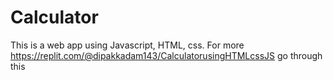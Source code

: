 # Calculator
This is a web app using Javascript, HTML, css.
For more https://replit.com/@dipakkadam143/CalculatorusingHTMLcssJS go through this
